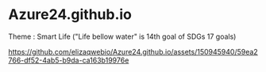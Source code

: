 # Azure24.github.io

Theme : Smart Life
("Life bellow water" is 14th goal of SDGs 17 goals)

https://github.com/elizaqwebio/Azure24.github.io/assets/150945940/59ea2766-df52-4ab5-b9da-ca163b19976e
